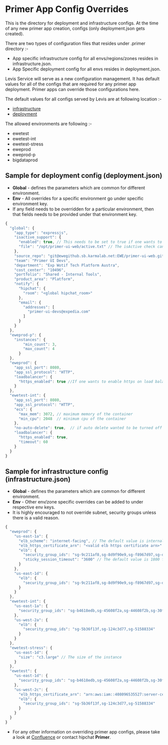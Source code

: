 Primer App Config Overrides
===========================

This is the directory for deployment and infrastructure configs. At the time of any new primer app creation, configs (only deployment.json gets created).

There are two types of configuration files that resides under .primer directory :-
 - App specific infrastructure config for all envs/regions/zones resides in infrastructure.json.
 - App Specific deployment config for all envs resides in deployment.json.
 
Levis Service will serve as a new configuration management. It has default values for all of the configs that are required for any primer app deployment. Primer apps can override 
those configurations here.

The default values for all configs served by Levis are at following location :-
 - [infrastructure](https://ewegithub.sb.karmalab.net/EWE/levis-lambda/tree/master/src/deployment/config) 
 - [deployment](https://ewegithub.sb.karmalab.net/EWE/levis-lambda/tree/master/src/infrastructure/config)

The allowed environments are following :-
 - ewetest
 - ewetest-int
 - ewetest-stress
 - eweprod
 - eweprod-p
 - bigdataprod
 
## Sample for deployment config (deployment.json)
 - **Global** - defines the parameters which are common for different environment.
 - **Env** - All overrides for a specific environment go under specific environment key. 
 - If any field needs to be overridden for a particular environment, then that fields needs to be provided under that environment key.

```javascript
{
  "global": {
    "app_type": "expressjs",
    "isactive_support": {
      "enabled": true, // This needs to be set to true if one wants to override the isActive endpoint.
      "file": "/opt/primer-ui-web/active.txt" // The isActive check can be overriden. This is useful for the deployers to check whether the app is up.
    },
    "source_repo": "git@ewegithub.sb.karmalab.net:EWE/primer-ui-web.git",
    "team": "Primer UI Devs",
    "department": "Exp Wotif Tech Platform Austra",
    "cost_center": "10496",
    "portfolio": "Shared - Internal Tools",
    "product_area": "Platform",
    "notify": {
      "hipchat": {
        "room": "<global hipchat_room>"
      },
      "email": {
        "addresses": [
          "primer-ui-devs@expedia.com"
        ]
      }
    }
  },
  "eweprod-p": {
    "instances": {
        "min_count": 3,
        "max_count": 4
      }
  },
  "eweprod": {
    "app_ssl_port": 8080, 
    "app_ssl_protocol": "HTTP", 
    "loadbalancer": {
      "https_enabled": true //If one wants to enable https on load balancer, this field needs to be enabled.
    }
  },
  "ewetest-int": {
    "app_ssl_port": 8080,
    "app_ssl_protocol": "HTTP",
    "ecs": {
      "max_mem": 3072, // maximum memory of the container
      "min_cpu": 2048  // minimum cpu of the container
    },
    "no-auto-delete": true,  // if auto delete wanted to be turned off for any environment.
    "loadbalancer": {
      "https_enabled": true,
      "timeout": 60
    }
  }
}
```

## Sample for infrastructure config (infrastructure.json)

- **Global** - defines the parameters which are common for different environment.
- **Env** - Other env/zone specific overrides can be added to under respective env keys.
- It is highly encouraged to not override subnet, security groups unless there is a valid reason.

```javascript
{
  "eweprod": {
    "us-east-1a": {
      "elb_scheme": "internet-facing", // The default value is internal.
      "elb_https_certificate_arn": "<valid elb https certificate arn>"  // The default value can be checked in levis for this environment
      "elb": {
        "security_group_ids": "sg-9c211af8,sg-8d9f90e9,sg-f8967d97,sg-d727c8b8", // This needs to replaced completely if one wants to add a new or remove a security group.
        "sticky_session_timeout": "3600" // The default value is 1800 for all envs
      }
    },
    "us-east-1d": {
      "elb": {
        "security_group_ids": "sg-9c211af8,sg-8d9f90e9,sg-f8967d97,sg-d727c8b8"
      }
    }
  },
  "ewetest-int": {
    "us-east-1a": {
      "security_group_ids": "sg-b4618edb,sg-45608f2a,sg-44608f2b,sg-30f41a5f,sg-554e8c3a,sg-f746a998"
    },
    "us-west-2a": {
      "elb": {
        "security_group_ids": "sg-5b36f13f,sg-124c3d77,sg-51588334"
      }
    }
  },
  "ewetest-stress": {
    "us-east-1d": {
      "size": "c3.large" // The size of the instance
    }
  },
  "ewetest": {
    "us-east-1d": {
      "security_group_ids": "sg-b4618edb,sg-45608f2a,sg-44608f2b,sg-30f41a5f,sg-554e8c3a,sg-f746a998"
    },
    "us-west-2c": {
      "elb_https_certificate_arn": "arn:aws:iam::408096535527:server-certificate/wildcard.us-west-2.test.expedia.com", // elb https certificate arn
      "elb": {
        "security_group_ids": "sg-5b36f13f,sg-124c3d77,sg-51588334"
      }
    }
  }
}
```

 - For any other information on overriding primer app configs, please take a look at [Confluence](https://confluence/display/PRIMER/Primer+App+Config+Overrides) or contact hipchat **Primer**.

